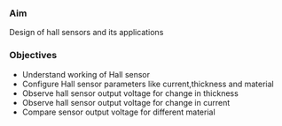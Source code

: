 ### Aim 
Design of hall sensors and its applications

### Objectives  
- Understand working of Hall sensor
- Configure Hall sensor parameters like current,thickness and material 
- Observe hall sensor output voltage for change in thickness
- Observe hall sensor output voltage for change in current
- Compare sensor output voltage for different material


